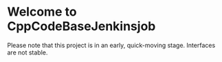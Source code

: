# Welcome to CppCodeBaseJenkinsjob

Please note that this project is in an early, quick-moving stage. Interfaces are not stable.


